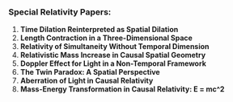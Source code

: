 ### **Special Relativity Papers:**

1. **Time Dilation Reinterpreted as Spatial Dilation**
2. **Length Contraction in a Three-Dimensional Space**
3. **Relativity of Simultaneity Without Temporal Dimension**
4. **Relativistic Mass Increase in Causal Spatial Geometry**
5. **Doppler Effect for Light in a Non-Temporal Framework**
6. **The Twin Paradox: A Spatial Perspective**
7. **Aberration of Light in Causal Relativity**
8. **Mass-Energy Transformation in Causal Relativity: E = mc^2**
